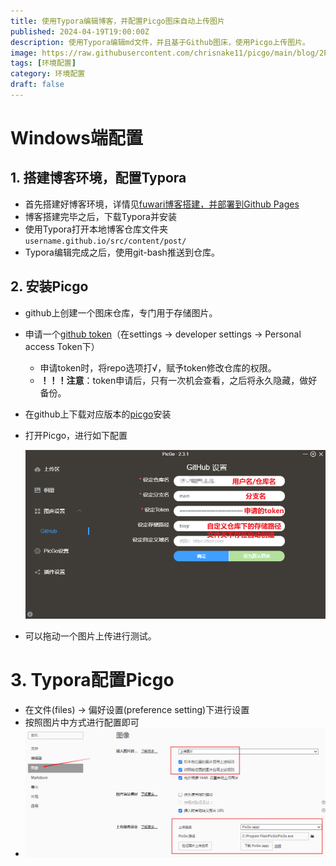 ```yaml
---
title: 使用Typora编辑博客，并配置Picgo图床自动上传图片
published: 2024-04-19T19:00:00Z
description: 使用Typora编辑md文件，并且基于Github图床，使用Picgo上传图片。
image: https://raw.githubusercontent.com/chrisnake11/picgo/main/blog/2PvxbRjv.jpeg
tags: [环境配置]
category: 环境配置
draft: false
---
```


# Windows端配置

## 1. 搭建博客环境，配置Typora

+ 首先搭建好博客环境，详情见[fuwari博客搭建，并部署到Github Pages](https://chrisnake11.github.io/posts/guide/fuwari/)
+ 博客搭建完毕之后，下载Typora并安装
+ 使用Typora打开本地博客仓库文件夹`username.github.io/src/content/post/`
+ Typora编辑完成之后，使用git-bash推送到仓库。

## 2. 安装Picgo

+ github上创建一个图床仓库，专门用于存储图片。

+ 申请一个[github token](https://github.com/settings/tokens)（在settings -> developer settings -> Personal access Token下）
  
  + 申请token时，将repo选项打√，赋予token修改仓库的权限。
  + **！！！注意**：token申请后，只有一次机会查看，之后将永久隐藏，做好备份。
  
+ 在github上下载对应版本的[picgo](https://github.com/Molunerfinn/PicGo/releases/tag/v2.3.1)安装

+ 打开Picgo，进行如下配置

  ![image-20240418181950840](https://raw.githubusercontent.com/chrisnake11/picgo/main/blog/picgo.png)

+ 可以拖动一个图片上传进行测试。

# 3. Typora配置Picgo

+ 在文件(files) -> 偏好设置(preference setting)下进行设置
+ 按照图片中方式进行配置即可
+ ![image-20240418183103999](https://raw.githubusercontent.com/chrisnake11/picgo/main/blog/image-20240418183103999.png)
